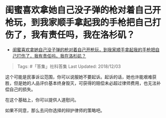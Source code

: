 # 闺蜜喜欢拿她自己没子弹的枪对着自己开枪玩，到我家顺手拿起我的手枪把自己打伤了，我有责任吗，我在洛杉矶？

- [闺蜜喜欢拿她自己没子弹的枪对着自己开枪玩，到我家顺手拿起我的手枪把自己打伤了，我有责任吗，我在洛杉矶？](https://www.zhihu.com/question/304456310/answer/544195169)

>Tags: #「答集」社科答集
>Last Updated: 2018/12/03

这个可能是民事诉讼范围，你可以说服她不要起诉。起诉的话，她也许能艰难获胜，但是她的人品评价基本终身毁灭，可获得的赔偿未必超过律师费用，也无法补偿自己的损失。

在这个基础上，你可以提供人道慰问。

如果不同意，那么去问你选择的辩护律师的策略吧。